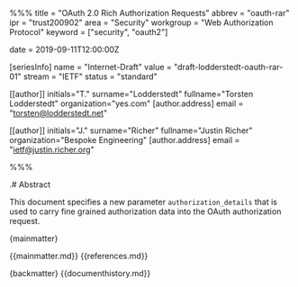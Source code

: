 %%%
title = "OAuth 2.0 Rich Authorization Requests"
abbrev = "oauth-rar"
ipr = "trust200902"
area = "Security"
workgroup = "Web Authorization Protocol"
keyword = ["security", "oauth2"]

date = 2019-09-11T12:00:00Z

[seriesInfo]
name = "Internet-Draft"
value = "draft-lodderstedt-oauth-rar-01"
stream = "IETF"
status = "standard"

[[author]]
initials="T."
surname="Lodderstedt"
fullname="Torsten Lodderstedt"
organization="yes.com"
    [author.address]
    email = "torsten@lodderstedt.net"

[[author]]
initials="J."
surname="Richer"
fullname="Justin Richer"
organization="Bespoke Engineering"
    [author.address]
    email = "ietf@justin.richer.org"
    
%%%

.# Abstract 

This document specifies a new parameter `authorization_details` that is 
used to carry fine grained authorization data into the OAuth authorization 
request. 

{mainmatter}

{{mainmatter.md}}
{{references.md}}

{backmatter}
{{documenthistory.md}}
